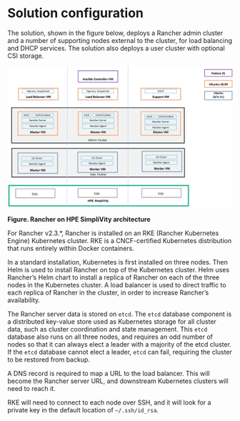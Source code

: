 # Solution configuration

The solution, shown in the figure below, deploys a Rancher admin cluster and a number of supporting nodes external to the cluster, for load balancing and DHCP services. The solution also deploys a
user cluster with optional CSI storage.



!["Rancher HPE SimpliVity architecture"][simplivity-rancher-architecture-png]

**Figure. Rancher on HPE SimpliVity architecture**



For Rancher v2.3.*, Rancher is installed on an RKE (Rancher Kubernetes Engine) Kubernetes cluster. RKE is a CNCF-certified Kubernetes distribution that runs entirely within Docker containers.

In a standard installation, Kubernetes is first installed on three nodes. Then Helm is used to install Rancher on top of the Kubernetes cluster. Helm uses Rancher’s Helm chart to install a replica of Rancher on each of the three nodes in the Kubernetes cluster. A load balancer is used to direct traffic to each replica of Rancher in the cluster, in order to increase Rancher’s availability.

The Rancher server data is stored on `etcd`. The `etcd` database component is a distributed key-value store used as Kubernetes storage for all cluster data, such as cluster coordination and state management. This `etcd` database also runs on all three nodes, and requires an odd number of nodes so that it can always elect a leader with a majority of the etcd cluster. If the `etcd` database cannot elect a leader, `etcd` can fail, requiring the cluster to be restored from backup.

A DNS record is required to map a URL to the load balancer. This will become the Rancher server URL, and downstream Kubernetes clusters will need to reach it.

RKE will need to connect to each node over SSH, and it will look for a private key in the default location of `~/.ssh/id_rsa`.

[simplivity-rancher-architecture-png]:<../images/simplivity-rancher-architecture.png> "Figure. Rancher on HPE SimpliVity architecture"


